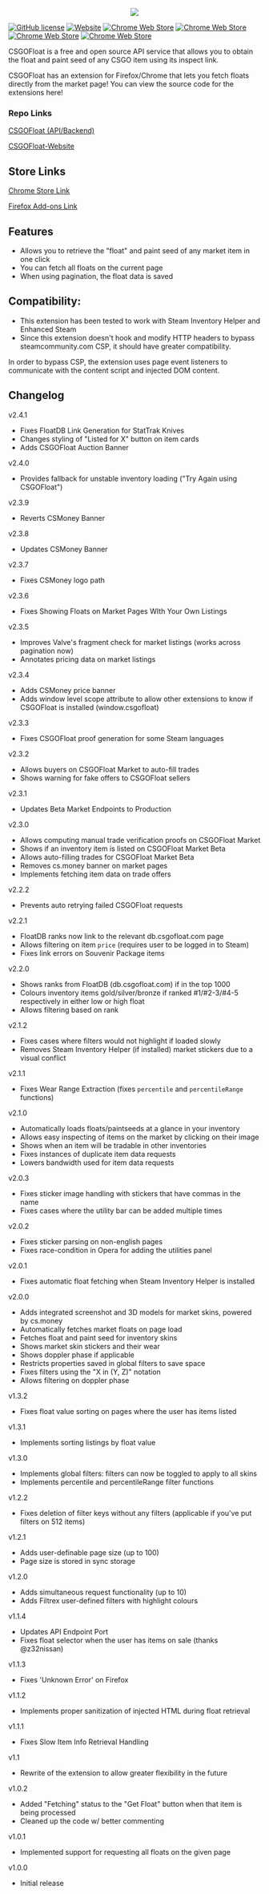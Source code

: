 <p align="center">
  <a href="https://csgofloat.com/">
    <img src="http://i.imgur.com/dzGQk7W.png"/>
  </a>
</p>

[![GitHub license](https://img.shields.io/badge/license-MIT-blue.svg)](https://raw.githubusercontent.com/Step7750/CSGOFloat/LICENSE)
[![Website](https://img.shields.io/website-up-down-green-red/https/csgofloat.com.svg)](https://csgofloat.com)
[![Chrome Web Store](https://img.shields.io/chrome-web-store/d/jjicbefpemnphinccgikpdaagjebbnhg.svg)](https://chrome.google.com/webstore/detail/csgofloat-market-checker/jjicbefpemnphinccgikpdaagjebbnhg)
[![Chrome Web Store](https://img.shields.io/chrome-web-store/stars/jjicbefpemnphinccgikpdaagjebbnhg.svg)](https://chrome.google.com/webstore/detail/csgofloat-market-checker/jjicbefpemnphinccgikpdaagjebbnhg)
[![Chrome Web Store](https://img.shields.io/chrome-web-store/rating-count/jjicbefpemnphinccgikpdaagjebbnhg.svg)](https://chrome.google.com/webstore/detail/csgofloat-market-checker/jjicbefpemnphinccgikpdaagjebbnhg)
[![Chrome Web Store](https://img.shields.io/chrome-web-store/price/jjicbefpemnphinccgikpdaagjebbnhg.svg)](https://chrome.google.com/webstore/detail/csgofloat-market-checker/jjicbefpemnphinccgikpdaagjebbnhg)

CSGOFloat is a free and open source API service that allows you to obtain the float and paint seed of any CSGO item using its inspect link.

CSGOFloat has an extension for Firefox/Chrome that lets you fetch floats directly from the market page! You can view the source code for the extensions here!

### Repo Links

[CSGOFloat (API/Backend)](https://github.com/Step7750/CSGOFloat)

[CSGOFloat-Website](https://github.com/Step7750/CSGOFloat-Website)

## Store Links
[Chrome Store Link](https://chrome.google.com/webstore/detail/csgofloat-market-checker/jjicbefpemnphinccgikpdaagjebbnhg)

[Firefox Add-ons Link](https://addons.mozilla.org/en-US/firefox/addon/csgofloat/)

## Features

* Allows you to retrieve the "float" and paint seed of any market item in one click
* You can fetch all floats on the current page
* When using pagination, the float data is saved

## Compatibility:
* This extension has been tested to work with Steam Inventory Helper and Enhanced Steam
* Since this extension doesn't hook and modify HTTP headers to bypass steamcommunity.com CSP, it should have greater compatibility.

In order to bypass CSP, the extension uses page event listeners to communicate with the content script and injected DOM content.

## Changelog

v2.4.1

* Fixes FloatDB Link Generation for StatTrak Knives
* Changes styling of "Listed for X" button on item cards
* Adds CSGOFloat Auction Banner 

v2.4.0

* Provides fallback for unstable inventory loading ("Try Again using CSGOFloat")

v2.3.9

* Reverts CSMoney Banner

v2.3.8

* Updates CSMoney Banner

v2.3.7
* Fixes CSMoney logo path

v2.3.6

* Fixes Showing Floats on Market Pages WIth Your Own Listings

v2.3.5

* Improves Valve's fragment check for market listings (works across pagination now)
* Annotates pricing data on market listings

v2.3.4

* Adds CSMoney price banner
* Adds window level scope attribute to allow other extensions to know if CSGOFloat is installed (window.csgofloat)

v2.3.3

* Fixes CSGOFloat proof generation for some Steam languages

v2.3.2

* Allows buyers on CSGOFloat Market to auto-fill trades
* Shows warning for fake offers to CSGOFloat sellers

v2.3.1

* Updates Beta Market Endpoints to Production

v2.3.0

* Allows computing manual trade verification proofs on CSGOFloat Market
* Shows if an inventory item is listed on CSGOFloat Market Beta
* Allows auto-filling trades for CSGOFloat Market Beta
* Removes cs.money banner on market pages
* Implements fetching item data on trade offers

v2.2.2

* Prevents auto retrying failed CSGOFloat requests

v2.2.1

* FloatDB ranks now link to the relevant db.csgofloat.com page
* Allows filtering on item `price` (requires user to be logged in to Steam)
* Fixes link errors on Souvenir Package items

v2.2.0

* Shows ranks from FloatDB (db.csgofloat.com) if in the top 1000
* Colours inventory items gold/silver/bronze if ranked #1/#2-3/#4-5 respectively in either low or high float
* Allows filtering based on rank

v2.1.2

* Fixes cases where filters would not highlight if loaded slowly
* Removes Steam Inventory Helper (if installed) market stickers due to a visual conflict

v2.1.1

* Fixes Wear Range Extraction (fixes `percentile` and `percentileRange` functions)

v2.1.0

* Automatically loads floats/paintseeds at a glance in your inventory
* Allows easy inspecting of items on the market by clicking on their image
* Shows when an item will be tradable in other inventories
* Fixes instances of duplicate item data requests
* Lowers bandwidth used for item data requests

v2.0.3

* Fixes sticker image handling with stickers that have commas in the name
* Fixes cases where the utility bar can be added multiple times

v2.0.2

* Fixes sticker parsing on non-english pages
* Fixes race-condition in Opera for adding the utilities panel

v2.0.1

* Fixes automatic float fetching when Steam Inventory Helper is installed

v2.0.0

* Adds integrated screenshot and 3D models for market skins, powered by cs.money
* Automatically fetches market floats on page load
* Fetches float and paint seed for inventory skins
* Shows market skin stickers and their wear
* Shows doppler phase if applicable
* Restricts properties saved in global filters to save space
* Fixes filters using the "X in (Y, Z)" notation
* Allows filtering on doppler phase

v1.3.2

* Fixes float value sorting on pages where the user has items listed

v1.3.1

* Implements sorting listings by float value

v1.3.0

* Implements global filters: filters can now be toggled to apply to all skins
* Implements percentile and percentileRange filter functions

v1.2.2

* Fixes deletion of filter keys without any filters (applicable if you've put filters on 512 items)

v1.2.1

* Adds user-definable page size (up to 100)
* Page size is stored in sync storage

v1.2.0

* Adds simultaneous request functionality (up to 10)
* Adds Filtrex user-defined filters with highlight colours

v1.1.4
* Updates API Endpoint Port
* Fixes float selector when the user has items on sale (thanks @z32nissan)

v1.1.3
* Fixes 'Unknown Error' on Firefox

v1.1.2
* Implements proper sanitization of injected HTML during float retrieval

v1.1.1
* Fixes Slow Item Info Retrieval Handling

v1.1
* Rewrite of the extension to allow greater flexibility in the future

v1.0.2
* Added "Fetching" status to the "Get Float" button when that item is being processed
* Cleaned up the code w/ better commenting

v1.0.1
* Implemented support for requesting all floats on the given page

v1.0.0
* Initial release
